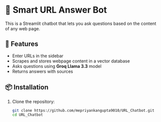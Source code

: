 # 🔗 Smart URL Answer Bot

This is a Streamlit chatbot that lets you ask questions based on the content of any web page.

## 🚀 Features
- Enter URLs in the sidebar
- Scrapes and stores webpage content in a vector database
- Asks questions using **Groq Llama 3.3** model
- Returns answers with sources

## 📦 Installation
1. Clone the repository:
   ```bash
   git clone https://github.com/mepriyankangupta9010/URL_Chatbot.git
   cd URL_Chatbot
